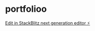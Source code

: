 # portfolioo

[Edit in StackBlitz next generation editor ⚡️](https://stackblitz.com/~/github.com/Facundosegovia01/portfolioo)